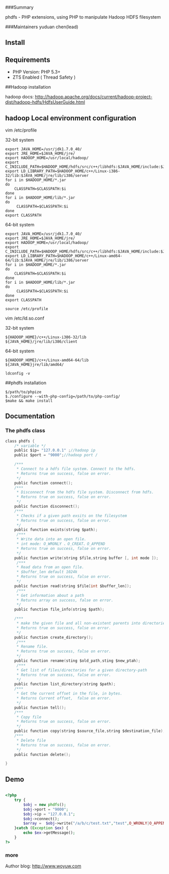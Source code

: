 
###Summary

phdfs - PHP extensions, using PHP to manipulate Hadoop HDFS filesystem

###Maintainers
yuduan chen(lead)


## Install

## Requirements

* PHP Version: PHP 5.3+
* ZTS Enabled ( Thread Safety )



##Hadoop installation

hadoop docs: http://hadoop.apache.org/docs/current/hadoop-project-dist/hadoop-hdfs/HdfsUserGuide.html

## hadoop Local environment configuration
vim /etc/profile

32-bit system
```
export JAVA_HOME=/usr/jdk1.7.0_40/
export JRE_HOME=$JAVA_HOME/jre/
export HADOOP_HOME=/usr/local/hadoop/
export C_INICLUDE_PATH=$HADOOP_HOME/hdfs/src/c++/libhdfs:$JAVA_HOME/include:$JAVA_HOME/include/Linux
export LD_LIBRARY_PATH=$HADOOP_HOME/c++/Linux-i386-32/lib:$JAVA_HOME/jre/lib/i386/server
for i in $HADOOP_HOME/*.jar
do
    CLASSPATH=$CLASSPATH:$i
done
for i in $HADOOP_HOME/lib/*.jar
do
     CLASSPATH=$CLASSPATH:$i
done
export CLASSPATH

```
64-bit system
```
export JAVA_HOME=/usr/jdk1.7.0_40/
export JRE_HOME=$JAVA_HOME/jre/
export HADOOP_HOME=/usr/local/hadoop/
export C_INICLUDE_PATH=$HADOOP_HOME/hdfs/src/c++/libhdfs:$JAVA_HOME/include:$JAVA_HOME/include/Linux
export LD_LIBRARY_PATH=$HADOOP_HOME/c++/Linux-amd64-64/lib:$JAVA_HOME/jre/lib/i386/server
for i in $HADOOP_HOME/*.jar
do
    CLASSPATH=$CLASSPATH:$i
done
for i in $HADOOP_HOME/lib/*.jar
do
     CLASSPATH=$CLASSPATH:$i
done
export CLASSPATH

```

```
source /etc/profile
```


vim /etc/ld.so.conf

32-bit system
```
${HADOOP_HOME}/c++/Linux-i386-32/lib
${JAVA_HOME}/jre/lib/i386/client

```
64-bit system
```
${HADOOP_HOME}/c++/Linux-amd64-64/lib
${JAVA_HOME}jre/lib/amd64/

```
```
ldconfig -v

```

##phdfs installation
```
$/path/to/phpize
$./configure --with-php-config=/path/to/php-config/
$make && make install
```


## Documentation



### The phdfs class
```c
class phdfs {
    /* variable */
    public $ip= "127.0.0.1" ;//hadoop ip
    public $port = "9000";//hadoop port /

    /***
     * Connect to a hdfs file system. Connect to the hdfs. 
     * Returns true on success, false on error.
     */
    public function connect();
    /***
     * Disconnect from the hdfs file system. Disconnect from hdfs. 
     * Returns true on success, false on error.
     */
    public function disconnect();
    /***
     * Checks if a given path exsits on the filesystem 
     * Returns true on success, false on error.
     */
    public function exists(string $path);
     /***
     * Write data into an open file.
     * int mode: O_WRONLY 、O_CREAT、O_APPEND 
     * Returns true on success, false on error.
     */
    public function write(string $file,string buffer [, int mode ]);
     /***
     * Read data from an open file.
     * $buffer_len default 1024k 
     * Returns true on success, false on error.
     */
    public function read(string $file[int $buffer_len]);
     /***
     * Get information about a path  
     * Returns array on success, false on error.
     */
    public function file_info(string $path);

    /***
     * make the given file and all non-existent parents into directories.
     * Returns true on success, false on error.
     */
    public function create_directory();
     /***
     * Rename file.
     * Returns true on success, false on error.
     */
    public function rename(sting $old_path,sting $new_ptah);
     /***
     * Get list of files/directories for a given directory-path
     * Returns true on success, false on error.
     */
    public function list_directory(string $path);
    /***
     * Get the current offset in the file, in bytes.
     * Returns Current offset,  false on error.
     */
    public function tell();
    /***
     * Copy file 
     * Returns true on success, false on error.
     */
    public function copy(string $source_file,string $destination_file);
    /***
     * Delete file
     * Returns true on success, false on error.
     */
    public function delete();

}

```

##  Demo

```php

<?php
    try {
        $obj = new phdfs();
        $obj->port = "9000";
        $obj->ip = "127.0.0.1";
        $obj->connect();
        $array =  $obj->write("/a/b/c/test.txt","test",O_WRONLY|O_APPEND); 
    }catch (Exception $ex) {
        echo $ex->getMessage();
    }   
?>
```
 


### more

Author blog: http://www.woyuw.com


